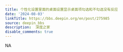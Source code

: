 ```yaml
---
title: 个性化设置里面的桌面设置显示桌面项勾选和不勾选没有反应
date: '2024-08-03'
linkTitle: https://bbs.deepin.org/en/post/275985
source: deepin_bbs
description:  深度之家 
disable_comments: true
---
```

NA
